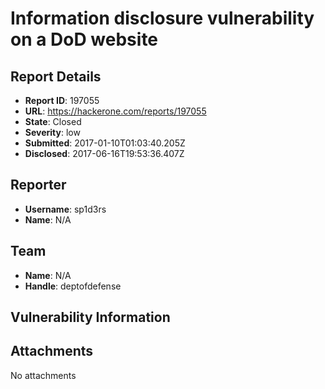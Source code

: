# Information disclosure vulnerability on a DoD website

## Report Details
- **Report ID**: 197055
- **URL**: https://hackerone.com/reports/197055
- **State**: Closed
- **Severity**: low
- **Submitted**: 2017-01-10T01:03:40.205Z
- **Disclosed**: 2017-06-16T19:53:36.407Z

## Reporter
- **Username**: sp1d3rs
- **Name**: N/A

## Team
- **Name**: N/A
- **Handle**: deptofdefense

## Vulnerability Information


## Attachments
No attachments
